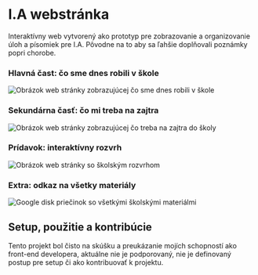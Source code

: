 # I.A webstránka
Interaktívny web vytvorený ako prototyp pre zobrazovanie a organizovanie úloh a písomiek pre I.A.
Pôvodne na to aby sa ľahšie doplňovali poznámky popri chorobe.

### Hlavná čast: čo sme dnes robili v škole
![Obrázok web stránky zobrazujúcej čo sme dnes robili v škole](https://lh3.googleusercontent.com/drive-viewer/AKGpihY-DULl_U-D6wM0E3IckUPXztlUh3Ym3SyhCP1O8OR8TAxSH2lEu072gVQ6u6X9KNeMp56EixpmnTiiEXIiTkpyBFoS=s1600)

### Sekundárna časť: čo mi treba na zajtra
![Obrázok web stránky zobrazujúcej čo treba na zajtra do školy](https://lh3.googleusercontent.com/drive-viewer/AKGpihYk1QpQ071LNIsucKE68iD1tsTjhGcmTP2qlKhBVYE0S20MQfW-LztlA9Jv9J3VA0ps6m4gybO1q1vuPQbAgrWcr3HZJQ=s1600)

### Prídavok: interaktívny rozvrh
![Obrázok web stránky so školským rozvrhom](https://lh3.googleusercontent.com/drive-viewer/AKGpihYTkVVm1_nKNUZdF9ivMRVZ9D2sd5mJDBLbge16oSH9TJW378D3rjL7K5DV2E0M51w_LiqvkVE_lmTTsvuIrt1Cz86gHw=s1600)

### Extra: odkaz na všetky materiály
![Google disk priečinok so všetkými školskými materiálmi](https://lh3.googleusercontent.com/drive-viewer/AKGpihaOSqW6SXHXEl77h-YqGwpdTFHkI6qYSeUVdsgUrVYbOKn3dVEDWtecf7EPrZB2xcYENut2dAaYyw5BTuQp3Y5Sug_BwQ=s1600)

## Setup, použitie a kontribúcie
Tento projekt bol čisto na skúšku a preukázanie mojích schopností ako front-end developera, aktuálne nie je podporovaný, nie je definovaný postup pre setup či ako kontribuovať k projektu.